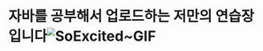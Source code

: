 # 자바를 공부해서 업로드하는 저만의 연습장입니다![SoExcited~GIF](https://github.com/gimpo5975/JAVA/assets/125331785/bfdae24d-0a72-4fa7-a2e7-c57cd08552f0)

